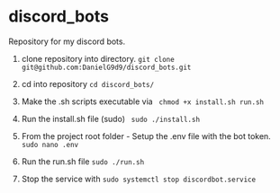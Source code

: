 # discord_bots
Repository for my discord bots.

1. clone repository into directory.
``` git clone git@github.com:DanielG9d9/discord_bots.git ```
2. cd into repository ``` cd discord_bots/ ```
3. Make the .sh scripts executable via ``` chmod +x install.sh run.sh```
3. Run the install.sh file (sudo) ``` sudo ./install.sh```
4. From the project root folder - Setup the .env file with the bot token. ``` sudo nano .env```
5. Run the run.sh file ```sudo ./run.sh```

6. Stop the service with ```sudo systemctl stop discordbot.service```